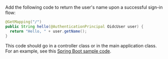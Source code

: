 Add the following code to return the user's name upon a successful sign-in flow:

```java
@GetMapping("/")
public String hello(@AuthenticationPrincipal OidcUser user) {
  return "Hello, " + user.getName();
}
```

This code should go in a controller class or in the main application class. For an example, see this [Spring Boot sample code](https://github.com/okta-samples/okta-spring-boot-sample/blob/main/src/main/java/com/example/sample/Application.java#L17).
